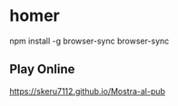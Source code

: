 # homer



npm install -g browser-sync
browser-sync


## Play Online
 https://skeru7112.github.io/Mostra-al-pub


